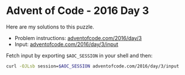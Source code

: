 # Advent of Code - 2016 Day 3
Here are my solutions to this puzzle.

* Problem instructions: [adventofcode.com/2016/day/3](https://adventofcode.com/2016/day/3)
* Input: [adventofcode.com/2016/day/3/input](https://adventofcode.com/2016/day/3/input)

Fetch input by exporting `$AOC_SESSION` in your shell and then:
```bash
curl -OJLsb session=$AOC_SESSION adventofcode.com/2016/day/3/input
```
